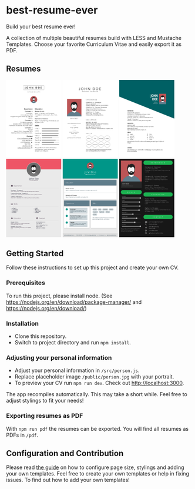 # best-resume-ever

Build your best resume ever!

A collection of multiple beautiful resumes build with LESS and Mustache Templates. Choose your favorite Curriculum Vitae and easily export it as PDF.




## Resumes

<a href="public/preview/resume-left-right.png"><img src="public/preview/resume-left-right.png" width="150"/></a>
<a href="public/preview/resume-side-bar.png"><img src="public/preview/resume-side-bar.png" width="150"/></a>
<a href="public/preview/resume-oblique.png"><img src="public/preview/resume-oblique.png" width="150"/></a>
<a href="public/preview/resume-wanted.png"><img src="public/preview/resume-wanted.png" width="150"/></a>
<a href="public/preview/resume-grey-boxes.png"><img src="public/preview/resume-grey-boxes.png" width="150"/></a>
<a href="public/preview/resume-spotify.png"><img src="public/preview/resume-spotify.png" width="150"/></a>



## Getting Started

Follow these instructions to set up this project and create your own CV.



### Prerequisites

To run this project, please install node. (See https://nodejs.org/en/download/package-manager/ and https://nodejs.org/en/download/)



### Installation

- Clone this repository.
- Switch to project directory and run `npm install`.



### Adjusting your personal information

- Adjust your personal information in `/src/person.js`.
- Replace placeholder image `/public/person.jpg` with your portrait.
- To preview your CV run `npm run dev`. Check out <http://localhost:3000>.

The app recompiles automatically. This may take a short while. Feel free to adjust stylings to fit your needs!



### Exporting resumes as PDF

With `npm run pdf` the resumes can be exported. You will find all resumes as PDFs in `/pdf`.



## Configuration and Contribution

Please read [the guide](/docs/Docs.md) on how to configure page size, stylings and adding your own templates.
Feel free to create your own templates or help in fixing issues. To find out how to add your own templates!
